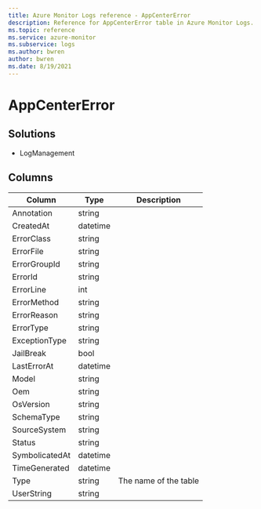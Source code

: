 ```yaml
---
title: Azure Monitor Logs reference - AppCenterError
description: Reference for AppCenterError table in Azure Monitor Logs.
ms.topic: reference
ms.service: azure-monitor
ms.subservice: logs
ms.author: bwren
author: bwren
ms.date: 8/19/2021
---
```


# AppCenterError

 

## Solutions

- LogManagement




## Columns

|Column|Type|Description|
|---|---|---|
|Annotation|string||
|CreatedAt|datetime||
|ErrorClass|string||
|ErrorFile|string||
|ErrorGroupId|string||
|ErrorId|string||
|ErrorLine|int||
|ErrorMethod|string||
|ErrorReason|string||
|ErrorType|string||
|ExceptionType|string||
|JailBreak|bool||
|LastErrorAt|datetime||
|Model|string||
|Oem|string||
|OsVersion|string||
|SchemaType|string||
|SourceSystem|string||
|Status|string||
|SymbolicatedAt|datetime||
|TimeGenerated|datetime||
|Type|string|The name of the table|
|UserString|string||
